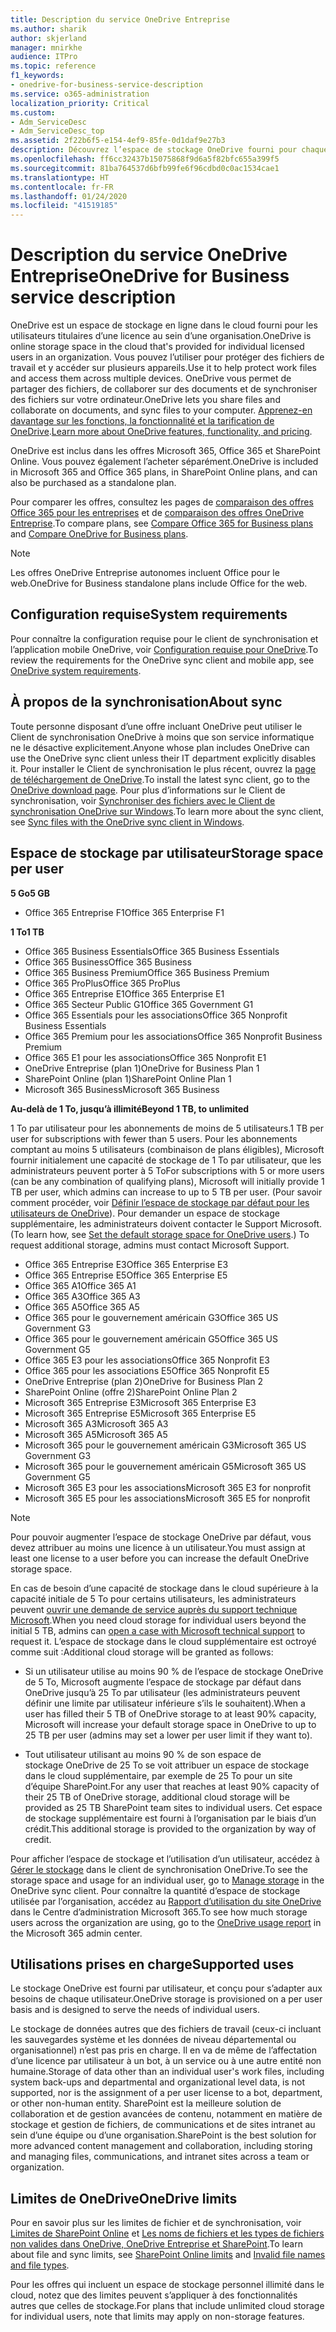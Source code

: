 ```yaml
---
title: Description du service OneDrive Entreprise
ms.author: sharik
author: skjerland
manager: mnirkhe
audience: ITPro
ms.topic: reference
f1_keywords:
- onedrive-for-business-service-description
ms.service: o365-administration
localization_priority: Critical
ms.custom:
- Adm_ServiceDesc
- Adm_ServiceDesc_top
ms.assetid: 2f22b6f5-e154-4ef9-85fe-0d1daf9e27b3
description: Découvrez l’espace de stockage OneDrive fourni pour chaque plan d’abonnement.
ms.openlocfilehash: ff6cc32437b15075868f9d6a5f82bfc655a399f5
ms.sourcegitcommit: 81ba764537d6bfb99fe6f96cdbd0c0ac1534cae1
ms.translationtype: HT
ms.contentlocale: fr-FR
ms.lasthandoff: 01/24/2020
ms.locfileid: "41519185"
---
```

# <a name="onedrive-for-business-service-description"></a><span data-ttu-id="9475f-103">Description du service OneDrive Entreprise</span><span class="sxs-lookup"><span data-stu-id="9475f-103">OneDrive for Business service description</span></span>

<span data-ttu-id="9475f-104">OneDrive est un espace de stockage en ligne dans le cloud fourni pour les utilisateurs titulaires d’une licence au sein d’une organisation.</span><span class="sxs-lookup"><span data-stu-id="9475f-104">OneDrive is online storage space in the cloud that's provided for individual licensed users in an organization.</span></span> <span data-ttu-id="9475f-105">Vous pouvez l’utiliser pour protéger des fichiers de travail et y accéder sur plusieurs appareils.</span><span class="sxs-lookup"><span data-stu-id="9475f-105">Use it to help protect work files and access them across multiple devices.</span></span> <span data-ttu-id="9475f-106">OneDrive vous permet de partager des fichiers, de collaborer sur des documents et de synchroniser des fichiers sur votre ordinateur.</span><span class="sxs-lookup"><span data-stu-id="9475f-106">OneDrive lets you share files and collaborate on documents, and sync files to your computer.</span></span> <span data-ttu-id="9475f-107">[Apprenez-en davantage sur les fonctions, la fonctionnalité et la tarification de OneDrive](https://go.microsoft.com/fwlink/?linkid=850345).</span><span class="sxs-lookup"><span data-stu-id="9475f-107">[Learn more about OneDrive features, functionality, and pricing](https://go.microsoft.com/fwlink/?linkid=850345).</span></span>
  
<span data-ttu-id="9475f-108">OneDrive est inclus dans les offres Microsoft 365, Office 365 et SharePoint Online. Vous pouvez également l’acheter séparément.</span><span class="sxs-lookup"><span data-stu-id="9475f-108">OneDrive is included in Microsoft 365 and Office 365 plans, in SharePoint Online plans, and can also be purchased as a standalone plan.</span></span> 
    
<span data-ttu-id="9475f-109">Pour comparer les offres, consultez les pages de [comparaison des offres Office 365 pour les entreprises](https://go.microsoft.com/fwlink/?linkid=799177) et de [comparaison des offres OneDrive Entreprise](https://products.office.com/onedrive-for-business/compare-onedrive-for-business-plans).</span><span class="sxs-lookup"><span data-stu-id="9475f-109">To compare plans, see [Compare Office 365 for Business plans](https://go.microsoft.com/fwlink/?linkid=799177) and [Compare OneDrive for Business plans](https://products.office.com/onedrive-for-business/compare-onedrive-for-business-plans).</span></span> 
  
> [!NOTE]
> <span data-ttu-id="9475f-110">Les offres OneDrive Entreprise autonomes incluent Office pour le web.</span><span class="sxs-lookup"><span data-stu-id="9475f-110">OneDrive for Business standalone plans include Office for the web.</span></span> 
  
## <a name="system-requirements"></a><span data-ttu-id="9475f-111">Configuration requise</span><span class="sxs-lookup"><span data-stu-id="9475f-111">System requirements</span></span>

<span data-ttu-id="9475f-112">Pour connaître la configuration requise pour le client de synchronisation et l’application mobile OneDrive, voir [Configuration requise pour OneDrive](https://go.microsoft.com/fwlink/?linkid=837584).</span><span class="sxs-lookup"><span data-stu-id="9475f-112">To review the requirements for the OneDrive sync client and mobile app, see [OneDrive system requirements](https://go.microsoft.com/fwlink/?linkid=837584).</span></span>
  
## <a name="about-sync"></a><span data-ttu-id="9475f-113">À propos de la synchronisation</span><span class="sxs-lookup"><span data-stu-id="9475f-113">About sync</span></span>

<span data-ttu-id="9475f-114">Toute personne disposant d’une offre incluant OneDrive peut utiliser le Client de synchronisation OneDrive à moins que son service informatique ne le désactive explicitement.</span><span class="sxs-lookup"><span data-stu-id="9475f-114">Anyone whose plan includes OneDrive can use the OneDrive sync client unless their IT department explicitly disables it.</span></span> <span data-ttu-id="9475f-115">Pour installer le Client de synchronisation le plus récent, ouvrez la [page de téléchargement de OneDrive](https://onedrive.live.com/about/download/).</span><span class="sxs-lookup"><span data-stu-id="9475f-115">To install the latest sync client, go to the [OneDrive download page](https://onedrive.live.com/about/download/).</span></span> <span data-ttu-id="9475f-116">Pour plus d’informations sur le Client de synchronisation, voir [Synchroniser des fichiers avec le Client de synchronisation OneDrive sur Windows](https://support.office.com/article/615391c4-2bd3-4aae-a42a-858262e42a49).</span><span class="sxs-lookup"><span data-stu-id="9475f-116">To learn more about the sync client, see [Sync files with the OneDrive sync client in Windows](https://support.office.com/article/615391c4-2bd3-4aae-a42a-858262e42a49).</span></span>
  
## <a name="storage-space-per-user"></a><span data-ttu-id="9475f-117">Espace de stockage par utilisateur</span><span class="sxs-lookup"><span data-stu-id="9475f-117">Storage space per user</span></span>

<span data-ttu-id="9475f-118">**5 Go**</span><span class="sxs-lookup"><span data-stu-id="9475f-118">**5 GB**</span></span>

- <span data-ttu-id="9475f-119">Office 365 Entreprise F1</span><span class="sxs-lookup"><span data-stu-id="9475f-119">Office 365 Enterprise F1</span></span>

<span data-ttu-id="9475f-120">**1 To**</span><span class="sxs-lookup"><span data-stu-id="9475f-120">**1 TB**</span></span>

- <span data-ttu-id="9475f-121">Office 365 Business Essentials</span><span class="sxs-lookup"><span data-stu-id="9475f-121">Office 365 Business Essentials</span></span>
- <span data-ttu-id="9475f-122">Office 365 Business</span><span class="sxs-lookup"><span data-stu-id="9475f-122">Office 365 Business</span></span>
- <span data-ttu-id="9475f-123">Office 365 Business Premium</span><span class="sxs-lookup"><span data-stu-id="9475f-123">Office 365 Business Premium</span></span>
- <span data-ttu-id="9475f-124">Office 365 ProPlus</span><span class="sxs-lookup"><span data-stu-id="9475f-124">Office 365 ProPlus</span></span>
- <span data-ttu-id="9475f-125">Office 365 Entreprise E1</span><span class="sxs-lookup"><span data-stu-id="9475f-125">Office 365 Enterprise E1</span></span>
- <span data-ttu-id="9475f-126">Office 365 Secteur Public G1</span><span class="sxs-lookup"><span data-stu-id="9475f-126">Office 365 Government G1</span></span>
- <span data-ttu-id="9475f-127">Office 365 Essentials pour les associations</span><span class="sxs-lookup"><span data-stu-id="9475f-127">Office 365 Nonprofit Business Essentials</span></span>
- <span data-ttu-id="9475f-128">Office 365 Premium pour les associations</span><span class="sxs-lookup"><span data-stu-id="9475f-128">Office 365 Nonprofit Business Premium</span></span>
- <span data-ttu-id="9475f-129">Office 365 E1 pour les associations</span><span class="sxs-lookup"><span data-stu-id="9475f-129">Office 365 Nonprofit E1</span></span>
- <span data-ttu-id="9475f-130">OneDrive Entreprise (plan 1)</span><span class="sxs-lookup"><span data-stu-id="9475f-130">OneDrive for Business Plan 1</span></span>
- <span data-ttu-id="9475f-131">SharePoint Online (plan 1)</span><span class="sxs-lookup"><span data-stu-id="9475f-131">SharePoint Online Plan 1</span></span>
- <span data-ttu-id="9475f-132">Microsoft 365 Business</span><span class="sxs-lookup"><span data-stu-id="9475f-132">Microsoft 365 Business</span></span>

<span data-ttu-id="9475f-133">**Au-delà de 1 To, jusqu’à illimité**</span><span class="sxs-lookup"><span data-stu-id="9475f-133">**Beyond 1 TB, to unlimited**</span></span>
 
<span data-ttu-id="9475f-134">1 To par utilisateur pour les abonnements de moins de 5 utilisateurs.</span><span class="sxs-lookup"><span data-stu-id="9475f-134">1 TB per user for subscriptions with fewer than 5 users.</span></span> <span data-ttu-id="9475f-135">Pour les abonnements comptant au moins 5 utilisateurs (combinaison de plans éligibles), Microsoft fournir initialement une capacité de stockage de 1 To par utilisateur, que les administrateurs peuvent porter à 5 To</span><span class="sxs-lookup"><span data-stu-id="9475f-135">For subscriptions with 5 or more users (can be any combination of qualifying plans), Microsoft will initially provide 1 TB per user, which admins can increase to up to 5 TB per user.</span></span> <span data-ttu-id="9475f-136">(Pour savoir comment procéder, voir [Définir l’espace de stockage par défaut pour les utilisateurs de OneDrive](/onedrive/set-default-storage-space)). Pour demander un espace de stockage supplémentaire, les administrateurs doivent contacter le Support Microsoft.</span><span class="sxs-lookup"><span data-stu-id="9475f-136">(To learn how, see [Set the default storage space for OneDrive users](/onedrive/set-default-storage-space).) To request additional storage, admins must contact Microsoft Support.</span></span>

- <span data-ttu-id="9475f-137">Office 365 Entreprise E3</span><span class="sxs-lookup"><span data-stu-id="9475f-137">Office 365 Enterprise E3</span></span>
- <span data-ttu-id="9475f-138">Office 365 Entreprise E5</span><span class="sxs-lookup"><span data-stu-id="9475f-138">Office 365 Enterprise E5</span></span>
- <span data-ttu-id="9475f-139">Office 365 A1</span><span class="sxs-lookup"><span data-stu-id="9475f-139">Office 365 A1</span></span>
- <span data-ttu-id="9475f-140">Office 365 A3</span><span class="sxs-lookup"><span data-stu-id="9475f-140">Office 365 A3</span></span>
- <span data-ttu-id="9475f-141">Office 365 A5</span><span class="sxs-lookup"><span data-stu-id="9475f-141">Office 365 A5</span></span>
- <span data-ttu-id="9475f-142">Office 365 pour le gouvernement américain G3</span><span class="sxs-lookup"><span data-stu-id="9475f-142">Office 365 US Government G3</span></span>
- <span data-ttu-id="9475f-143">Office 365 pour le gouvernement américain G5</span><span class="sxs-lookup"><span data-stu-id="9475f-143">Office 365 US Government G5</span></span>
- <span data-ttu-id="9475f-144">Office 365 E3 pour les associations</span><span class="sxs-lookup"><span data-stu-id="9475f-144">Office 365 Nonprofit E3</span></span>
- <span data-ttu-id="9475f-145">Office 365 pour les associations E5</span><span class="sxs-lookup"><span data-stu-id="9475f-145">Office 365 Nonprofit E5</span></span>
- <span data-ttu-id="9475f-146">OneDrive Entreprise (plan 2)</span><span class="sxs-lookup"><span data-stu-id="9475f-146">OneDrive for Business Plan 2</span></span>
- <span data-ttu-id="9475f-147">SharePoint Online (offre 2)</span><span class="sxs-lookup"><span data-stu-id="9475f-147">SharePoint Online Plan 2</span></span>
- <span data-ttu-id="9475f-148">Microsoft 365 Entreprise E3</span><span class="sxs-lookup"><span data-stu-id="9475f-148">Microsoft 365 Enterprise E3</span></span>
- <span data-ttu-id="9475f-149">Microsoft 365 Entreprise E5</span><span class="sxs-lookup"><span data-stu-id="9475f-149">Microsoft 365 Enterprise E5</span></span>
- <span data-ttu-id="9475f-150">Microsoft 365 A3</span><span class="sxs-lookup"><span data-stu-id="9475f-150">Microsoft 365 A3</span></span>
- <span data-ttu-id="9475f-151">Microsoft 365 A5</span><span class="sxs-lookup"><span data-stu-id="9475f-151">Microsoft 365 A5</span></span>
- <span data-ttu-id="9475f-152">Microsoft 365 pour le gouvernement américain G3</span><span class="sxs-lookup"><span data-stu-id="9475f-152">Microsoft 365 US Government G3</span></span>
- <span data-ttu-id="9475f-153">Microsoft 365 pour le gouvernement américain G5</span><span class="sxs-lookup"><span data-stu-id="9475f-153">Microsoft 365 US Government G5</span></span>
- <span data-ttu-id="9475f-154">Microsoft 365 E3 pour les associations</span><span class="sxs-lookup"><span data-stu-id="9475f-154">Microsoft 365 E3 for nonprofit</span></span>
- <span data-ttu-id="9475f-155">Microsoft 365 E5 pour les associations</span><span class="sxs-lookup"><span data-stu-id="9475f-155">Microsoft 365 E5 for nonprofit</span></span>

> [!NOTE]
> <span data-ttu-id="9475f-156">Pour pouvoir augmenter l’espace de stockage OneDrive par défaut, vous devez attribuer au moins une licence à un utilisateur.</span><span class="sxs-lookup"><span data-stu-id="9475f-156">You must assign at least one license to a user before you can increase the default OneDrive storage space.</span></span> 
  
<span data-ttu-id="9475f-157">En cas de besoin d’une capacité de stockage dans le cloud supérieure à la capacité initiale de 5 To pour certains utilisateurs, les administrateurs peuvent [ouvrir une demande de service auprès du support technique Microsoft](https://go.microsoft.com/fwlink/?linkid=869559).</span><span class="sxs-lookup"><span data-stu-id="9475f-157">When you need cloud storage for individual users beyond the initial 5 TB, admins can [open a case with Microsoft technical support](https://go.microsoft.com/fwlink/?linkid=869559) to request it.</span></span> <span data-ttu-id="9475f-158">L’espace de stockage dans le cloud supplémentaire est octroyé comme suit :</span><span class="sxs-lookup"><span data-stu-id="9475f-158">Additional cloud storage will be granted as follows:</span></span> 
  
- <span data-ttu-id="9475f-159">Si un utilisateur utilise au moins 90 % de l’espace de stockage OneDrive de 5 To, Microsoft augmente l’espace de stockage par défaut dans OneDrive jusqu’à 25 To par utilisateur (les administrateurs peuvent définir une limite par utilisateur inférieure s’ils le souhaitent).</span><span class="sxs-lookup"><span data-stu-id="9475f-159">When a user has filled their 5 TB of OneDrive storage to at least 90% capacity, Microsoft will increase your default storage space in OneDrive to up to 25 TB per user (admins may set a lower per user limit if they want to).</span></span> 
    
- <span data-ttu-id="9475f-160">Tout utilisateur utilisant au moins 90 % de son espace de stockage OneDrive de 25 To se voit attribuer un espace de stockage dans le cloud supplémentaire, par exemple de 25 To pour un site d’équipe SharePoint.</span><span class="sxs-lookup"><span data-stu-id="9475f-160">For any user that reaches at least 90% capacity of their 25 TB of OneDrive storage, additional cloud storage will be provided as 25 TB SharePoint team sites to individual users.</span></span> <span data-ttu-id="9475f-161">Cet espace de stockage supplémentaire est fourni à l’organisation par le biais d’un crédit.</span><span class="sxs-lookup"><span data-stu-id="9475f-161">This additional storage is provided to the organization by way of credit.</span></span>
    
<span data-ttu-id="9475f-162">Pour afficher l’espace de stockage et l’utilisation d’un utilisateur, accédez à [Gérer le stockage](https://support.office.com/article/31519161-059C-4764-B6F8-F5CD29F7FE68) dans le client de synchronisation OneDrive.</span><span class="sxs-lookup"><span data-stu-id="9475f-162">To see the storage space and usage for an individual user, go to [Manage storage](https://support.office.com/article/31519161-059C-4764-B6F8-F5CD29F7FE68) in the OneDrive sync client.</span></span> <span data-ttu-id="9475f-163">Pour connaître la quantité d’espace de stockage utilisée par l’organisation, accédez au [Rapport d’utilisation du site OneDrive](/office365/admin/activity-reports/onedrive-for-business-usage) dans le Centre d’administration Microsoft 365.</span><span class="sxs-lookup"><span data-stu-id="9475f-163">To see how much storage users across the organization are using, go to the [OneDrive usage report](/office365/admin/activity-reports/onedrive-for-business-usage) in the Microsoft 365 admin center.</span></span> 
   
## <a name="supported-uses"></a><span data-ttu-id="9475f-164">Utilisations prises en charge</span><span class="sxs-lookup"><span data-stu-id="9475f-164">Supported uses</span></span>

<span data-ttu-id="9475f-165">Le stockage OneDrive est fourni par utilisateur, et conçu pour s’adapter aux besoins de chaque utilisateur.</span><span class="sxs-lookup"><span data-stu-id="9475f-165">OneDrive storage is provisioned on a per user basis and is designed to serve the needs of individual users.</span></span>
  
<span data-ttu-id="9475f-166">Le stockage de données autres que des fichiers de travail (ceux-ci incluant les sauvegardes système et les données de niveau départemental ou organisationnel) n’est pas pris en charge. Il en va de même de l’affectation d’une licence par utilisateur à un bot, à un service ou à une autre entité non humaine.</span><span class="sxs-lookup"><span data-stu-id="9475f-166">Storage of data other than an individual user's work files, including system back-ups and departmental and organizational level data, is not supported, nor is the assignment of a per user license to a bot, department, or other non-human entity.</span></span> <span data-ttu-id="9475f-167">SharePoint est la meilleure solution de collaboration et de gestion avancées de contenu, notamment en matière de stockage et gestion de fichiers, de communications et de sites intranet au sein d’une équipe ou d’une organisation.</span><span class="sxs-lookup"><span data-stu-id="9475f-167">SharePoint is the best solution for more advanced content management and collaboration, including storing and managing files, communications, and intranet sites across a team or organization.</span></span>
  
## <a name="onedrive-limits"></a><span data-ttu-id="9475f-168">Limites de OneDrive</span><span class="sxs-lookup"><span data-stu-id="9475f-168">OneDrive limits</span></span>

<span data-ttu-id="9475f-169">Pour en savoir plus sur les limites de fichier et de synchronisation, voir [Limites de SharePoint Online](/office365/servicedescriptions/sharepoint-online-service-description/sharepoint-online-limits) et [Les noms de fichiers et les types de fichiers non valides dans OneDrive, OneDrive Entreprise et SharePoint](https://support.office.com/article/64883a5d-228e-48f5-b3d2-eb39e07630fa).</span><span class="sxs-lookup"><span data-stu-id="9475f-169">To learn about file and sync limits, see [SharePoint Online limits](/office365/servicedescriptions/sharepoint-online-service-description/sharepoint-online-limits) and [Invalid file names and file types](https://support.office.com/article/64883a5d-228e-48f5-b3d2-eb39e07630fa).</span></span>
  
<span data-ttu-id="9475f-170">Pour les offres qui incluent un espace de stockage personnel illimité dans le cloud, notez que des limites peuvent s’appliquer à des fonctionnalités autres que celles de stockage.</span><span class="sxs-lookup"><span data-stu-id="9475f-170">For plans that include unlimited cloud storage for individual users, note that limits may apply on non-storage features.</span></span> 
  
